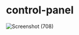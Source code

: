 # control-panel

![Screenshot (708)](https://user-images.githubusercontent.com/108210044/183313467-30a6374b-d158-461d-a945-361d3d722241.png)
